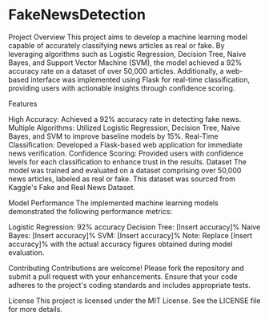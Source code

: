 # FakeNewsDetection

Project Overview This project aims to develop a machine learning model capable of accurately classifying news articles as real or fake. By leveraging algorithms such as Logistic Regression, Decision Tree, Naive Bayes, and Support Vector Machine (SVM), the model achieved a 92% accuracy rate on a dataset of over 50,000 articles. Additionally, a web-based interface was implemented using Flask for real-time classification, providing users with actionable insights through confidence scoring.

Features

High Accuracy: Achieved a 92% accuracy rate in detecting fake news.
Multiple Algorithms: Utilized Logistic Regression, Decision Tree, Naive Bayes, and SVM to improve baseline models by 15%.
Real-Time Classification: Developed a Flask-based web application for immediate news verification.
Confidence Scoring: Provided users with confidence levels for each classification to enhance trust in the results. 
Dataset The model was trained and evaluated on a dataset comprising over 50,000 news articles, labeled as real or fake. This dataset was sourced from Kaggle's Fake and Real News Dataset.

Model Performance The implemented machine learning models demonstrated the following performance metrics:

Logistic Regression: 92% accuracy
Decision Tree: [Insert accuracy]%
Naive Bayes: [Insert accuracy]%
SVM: [Insert accuracy]%
Note: Replace [Insert accuracy]% with the actual accuracy figures obtained during model evaluation.

Contributing Contributions are welcome! Please fork the repository and submit a pull request with your enhancements. Ensure that your code adheres to the project's coding standards and includes appropriate tests.

License This project is licensed under the MIT License. See the LICENSE file for more details.
